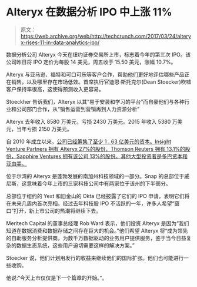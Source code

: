 # Alteryx 在数据分析 IPO 中上涨 11% 

> 原文：<https://web.archive.org/web/http://techcrunch.com/2017/03/24/alteryx-rises-11-in-data-analytics-ipo/>

数据分析公司 Alteryx 今天在纽约证券交易所上市，标志着今年的第三次 IPO。该公司昨日将 IPO 定价为每股 14 美元，周五收于 15.50 美元，涨幅 10.7%。

Alteryx 与亚马逊、福特和可口可乐等客户合作，帮助他们更好地评估哪些产品正在销售，以及哪里存在市场低效。首席执行官迪恩·斯托克尔(Dean Stoecker)吹嘘客户保持率很高，这使得预测收入更容易。

Stoeckher 告诉我们，Alteryx 以其“易于安装和学习的平台”而自豪他们与各种行业和公司部门合作，从“销售运营到营销再到人力资源分析”

Alteryx 去年收入 8580 万美元，亏损 2430 万美元。2015 年收入 5380 万美元，当年亏损 2150 万美元。

自 2010 年成立以来，[公司已经筹集了至少 1 . 63 亿美元的资本。Insight Venture Partners 拥有 Alteryx 27%的股份，Thomson Reuters 拥有 13.1%的股份，Sapphire Ventures 拥有该公司 13%的股份。其他大型投资者是多巴资本和亚由美。](https://web.archive.org/web/20230128091823/https://www.crunchbase.com/organization/alteryx)

位于尔湾的 Alteryx 是蓬勃发展的南加州科技领域的一部分。Snap 的总部位于威尼斯，这意味着今年上市的三家科技公司中有两家位于该州的下半部分。

总部位于纽约的 Yext 和旧金山的 Okta 已经披露了它们的 IPO 申请，表明它们将在未来几周内首次亮相。经过去年科技股 IPO 不活跃的一年，许多人希望“窗口”打开，新上市公司的热潮将继续下去。

Meritech Capital 的董事总经理 Rob Ward 表示，他们投资 Alteryx 是因为“我们知道在数据消费和数据存储之间存在巨大的机会。”他们希望 Alteryx 将“成为领先的自助服务分析提供商，为数千万数据驱动的业务用户提供服务，鉴于当今日益复杂的数据生态系统，这些用户迫切需要这样的解决方案。”

Stoecker 说，他们计划用发行的收益来继续他们的国际扩张。他们也可能进行一些收购。

他说:“今天上市仅仅是下一个篇章的开始。”。